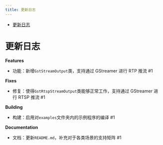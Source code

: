 ```yaml
---
title: 更新日志
---
```


- [更新日志](#更新日志)

# 更新日志

**Features**

- 功能：新增`GstStreamOutput`类，支持通过 GStreamer 进行 RTP 推流 #1

**Fixes**

- 修复：使得`GstRtspStreamOutput`类能够正常工作，支持通过 GStreamer 进行 RTSP 推流 #1

**Building**

- 构建：启用对`examples`文件夹内的示例程序的编译 #1

**Documentation**

- 文档：更新`README.md`，补充对于各类场景的支持矩阵 #1

